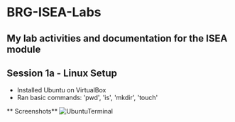 # BRG-ISEA-Labs
My lab activities and documentation for the ISEA module
---
 ## Session 1a - Linux Setup
- Installed Ubuntu on VirtualBox
- Ran basic commands: 'pwd', 'is', 'mkdir', 'touch'

** Screenshots**
![UbuntuTerminal](<img width="1280" height="804" alt="UbuntuTerminal" src="https://github.com/user-attachments/assets/8910ae22-518a-45cd-8934-050ac9940921" />
)

